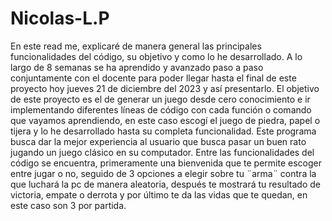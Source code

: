 # Nicolas-L.P
En este read me, explicaré de manera general las principales funcionalidades del código, su objetivo y como lo he desarrollado. A lo largo de 8 semanas se ha aprendido y avanzado paso a paso conjuntamente con el docente para poder llegar hasta el final de este proyecto hoy jueves 21 de diciembre del 2023 y así presentarlo. El objetivo de este proyecto es el de generar un juego desde cero conocimiento e ir implementando diferentes líneas de código con cada función o comando que vayamos aprendiendo, en este caso escogí el juego de piedra, papel o tijera y lo he desarrollado hasta su completa funcionalidad. Este programa busca dar la mejor experiencia al usuario que busca pasar un buen rato jugando un juego clásico en su computador. Entre las funcionalidades del código se encuentra, primeramente una bienvenida que te permite escoger entre jugar o no, seguido de 3 opciones a elegir sobre tu ¨arma¨ contra la que luchará la pc de manera aleatoria, después te mostrará tu resultado de victoria, empate o derrota y por último te da las vidas que te quedan, en este caso son 3 por partida.
